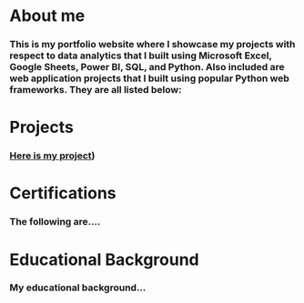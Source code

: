 # About me
### This is my portfolio website where I showcase my projects with respect to data analytics that I built using Microsoft Excel, Google Sheets, Power BI, SQL, and Python. Also included are web application projects that I built using popular Python web frameworks. They are all listed below:

# Projects 
### [Here is my project](addiscodr.github.io-coffee-shop-sales-analysis))

# Certifications
### The following are....

# Educational Background
### My educational background...
